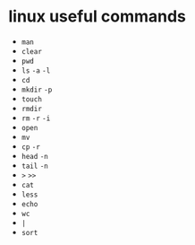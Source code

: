 # linux useful commands

- `man`
- `clear`
- `pwd` 
- `ls` `-a` `-l` 
- `cd`
- `mkdir` `-p`
- `touch`
- `rmdir`
- `rm` `-r` `-i`
- `open`
- `mv`
- `cp` `-r`
- `head` `-n`
- `tail` `-n`
- `>` `>>`
- `cat`
- `less`
- `echo`
- `wc`
- `|`
- `sort`